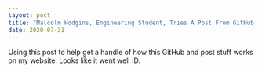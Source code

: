 ```yaml
---
layout: post
title: "Malcolm Hodgins, Engineering Student, Tries A Post From GitHub Desktop"
date: 2020-07-31
---
```


Using this post to help get a handle of how this GitHub and post stuff works on my website. Looks like it went well :D.

